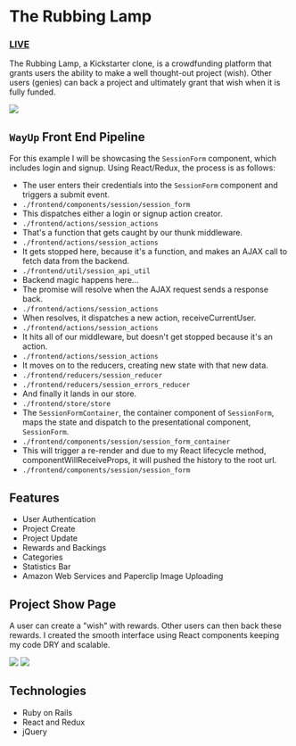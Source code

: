 # The Rubbing Lamp

<h3><a href="http://the-rubbing-lamp.herokuapp.com/#/">LIVE</a></h3>

The Rubbing Lamp, a Kickstarter clone, is a crowdfunding platform that grants users the ability to make a well thought-out project (wish). Other users (genies) can back a project and ultimately grant that wish when it is fully funded.

<img src="https://s3.amazonaws.com/the-rubbing-lamp-dev/screenshots/rub-home.png"></img>

## `WayUp` Front End Pipeline
For this example I will be showcasing the `SessionForm` component, which includes login and signup. Using React/Redux, the process is as follows:
 + The user enters their credentials into the `SessionForm` component and triggers a submit event.
  + `./frontend/components/session/session_form`
 + This dispatches either a login or signup action creator.
  + `./frontend/actions/session_actions`
 + That's a function that gets caught by our thunk middleware.
  + `./frontend/actions/session_actions`
 + It gets stopped here, because it's a function, and makes an AJAX call to fetch data from the backend.
  + `./frontend/util/session_api_util`
 + Backend magic happens here...
 + The promise will resolve when the AJAX request sends a response back.
  + `./frontend/actions/session_actions`
 + When resolves, it dispatches a new action, receiveCurrentUser.
  + `./frontend/actions/session_actions`
 + It hits all of our middleware, but doesn't get stopped because it's an action.
  + `./frontend/actions/session_actions`
 + It moves on to the reducers, creating new state with that new data.
  + `./frontend/reducers/session_reducer`
  + `./frontend/reducers/session_errors_reducer`
 + And finally it lands in our store.
  + `./frontend/store/store`
 + The `SessionFormContainer`, the container component of `SessionForm`, maps the state and dispatch to the presentational component, `SessionForm`.
  + `./frontend/components/session/session_form_container`
 + This will trigger a re-render and due to my React lifecycle method, componentWillReceiveProps, it will pushed the history to the root url.
  + `./frontend/components/session/session_form`

## Features
 + User Authentication
 + Project Create
 + Project Update
 + Rewards and Backings
 + Categories
 + Statistics Bar
 + Amazon Web Services and Paperclip Image Uploading

## Project Show Page

A user can create a "wish" with rewards. Other users can then back these rewards. I created the smooth interface using React components keeping my code DRY and scalable.


<img src="https://s3.amazonaws.com/the-rubbing-lamp-dev/screenshots/rub-create.png" />
<img src="https://s3.amazonaws.com/the-rubbing-lamp-dev/screenshots/rub-show.png" />

## Technologies
 + Ruby on Rails
 + React and Redux
 + jQuery
